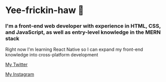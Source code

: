 # **Yee**-frickin-**haw** 🤠

### I'm a front-end web developer with experience in HTML, CSS, and JavaScript, as well as entry-level knowledge in the MERN stack

Right now I'm learning React Native so I can expand my front-end knowledge into cross-platform development

[My Twitter](https://twitter.com/bradyvossler)

[My Instagram](https://www.instagram.com/vossler_br)

<!--
**vosslerbr/vosslerbr** is a ✨ _special_ ✨ repository because its `README.md` (this file) appears on your GitHub profile.

Here are some ideas to get you started:

- 🔭 I’m currently working on ...
- 🌱 I’m currently learning ...
- 👯 I’m looking to collaborate on ...
- 🤔 I’m looking for help with ...
- 💬 Ask me about ...
- 📫 How to reach me: ...
- 😄 Pronouns: ...
- ⚡ Fun fact: ...
-->
